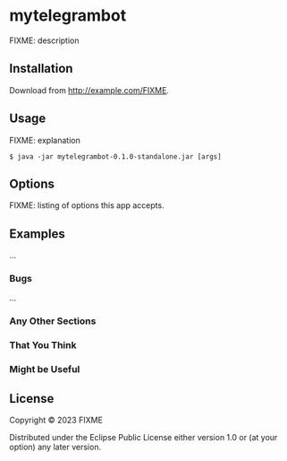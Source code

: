 # mytelegrambot

FIXME: description

## Installation

Download from http://example.com/FIXME.

## Usage

FIXME: explanation

    $ java -jar mytelegrambot-0.1.0-standalone.jar [args]

## Options

FIXME: listing of options this app accepts.

## Examples

...

### Bugs

...

### Any Other Sections
### That You Think
### Might be Useful

## License

Copyright © 2023 FIXME

Distributed under the Eclipse Public License either version 1.0 or (at
your option) any later version.
